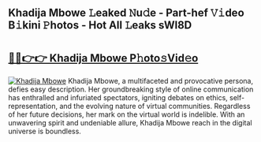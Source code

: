 ## Khadija Mbowe 𝙻eaked 𝙽u𝚍e - Part-hef 𝚅𝚒deo B𝚒kini 𝙿hotos - Hot All 𝙻eaks sWl8D

# <h2><a href="http://ld50ts9.urlbe.top/?page=Khadija+Mbowe">🔗🔗👉👉 Khadija Mbowe P𝚑oto𝚜Vid𝚎o</a></h2>

[![Khadija Mbowe](https://i.imgur.com/eBuTRDB.gif)](http://ld50ts9.urlbe.top/?page=Khadija+Mbowe)
Khadija Mbowe, a multifaceted and provocative persona, defies easy description. Her groundbreaking style of online communication has enthralled and infuriated spectators, igniting debates on ethics, self-representation, and the evolving nature of virtual communities. Regardless of her future decisions, her mark on the virtual world is indelible. With an unwavering spirit and undeniable allure, Khadija Mbowe reach in the digital universe is boundless.
